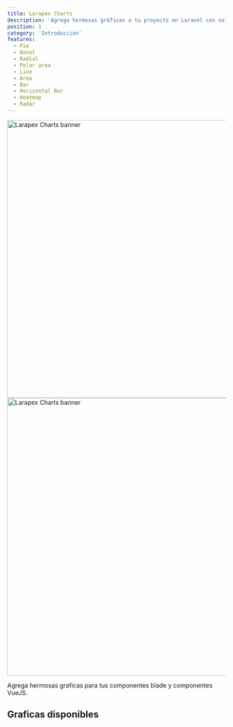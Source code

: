 ```yaml
---
title: Larapex Charts
description: 'Agrega hermosas gráficas a tu proyecto en Laravel con solo un facade.'
position: 1
category: 'Introducción'
features:
  - Pie
  - Donut
  - Radial
  - Polar area
  - Line
  - Area
  - Bar
  - Horizontal Bar
  - Heatmap
  - Radar
---
```


<img src="/banner.png" class="light-img" width="1280" height="640" alt="Larapex Charts banner"/>

<img src="/banner-dark.png" class="dark-img" width="1280" height="640" alt="Larapex Charts banner"/>

Agrega hermosas graficas para tus componentes blade y componentes VueJS.

<downloads-celebration text="Larapex Charts ya tiene mas de 5,000 descargas."></downloads-celebration>

<cards language="spanish"></cards>

## Graficas disponibles

<list :items="features"></list>
